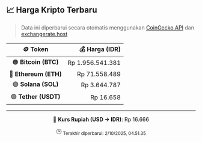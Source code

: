 

<!-- HARGA_KRIPTO -->
## 📈 Harga Kripto Terbaru

> Data ini diperbarui secara otomatis menggunakan [CoinGecko API](https://www.coingecko.com/) dan [exchangerate.host](https://exchangerate.host/)

<div align="center">

| 🪙 Token | 💰 Harga (IDR) |
|:------:|---------------:|
| 🟠 **Bitcoin (BTC)**   | Rp 1.956.541.381 |
| 🔵 **Ethereum (ETH)**  | Rp 71.558.489 |
| 🟣 **Solana (SOL)**    | Rp 3.644.787 |
| 🟢 **Tether (USDT)**   | Rp 16.658 |

---

💱 **Kurs Rupiah (USD → IDR)**: Rp 16.666

🕒 <sub>Terakhir diperbarui: 2/10/2025, 04.51.35</sub>

</div>
<!-- /HARGA_KRIPTO -->